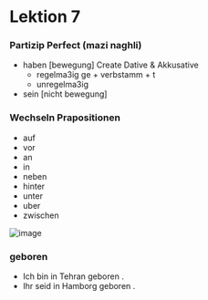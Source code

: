 # Lektion 7
### Partizip Perfect (mazi naghli)

- haben [bewegung]  Create Dative & Akkusative
	*  regelma3ig     ge + verbstamm + t
	*  unregelma3ig     
- sein  [nicht bewegung] 


### Wechseln Prapositionen
  * auf
  * vor
  * an
  * in
  * neben
  * hinter
  * unter
  * uber
  * zwischen

![image](https://github.com/user-attachments/assets/d7f783ac-facb-4fec-93f3-0ee8b0fad997)

### geboren
- Ich bin in Tehran geboren .
- Ihr seid in Hamborg geboren .
